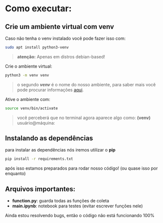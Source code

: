 # Como executar:

## Crie um ambiente virtual com venv
Caso não tenha o venv instalado você pode fazer isso com:
~~~ bash
sudo apt install python3-venv
~~~
> **atenção:** Apenas em distros debian-based!

Crie o ambiente virtual:
~~~ bash
python3 -m venv venv
~~~
> o segundo ***venv*** é o nome do nosso ambiente, para saber mais você pode procurar informações [aqui](https://docs.python.org/pt-br/3/library/venv.html). 

Ative o ambiente com:

~~~ bash 
source venv/bin/activate
~~~
> você perceberá que no terminal agora aparece algo como: **(venv)** usuário@máquina:

## Instalando as dependências

para instalar as dependências nós iremos utilizar o **pip**

~~~ bash
pip install -r requirements.txt
~~~
após isso estamos preparados para rodar nosso código! (ou quase isso por enquanto)

## Arquivos importantes:
- **function.py**: guarda todas as funções de coleta
- **main.ipynb**: notebook para testes (evitar escrever funções nele)

Ainda estou resolvendo bugs, então o código não está funcionando 100%